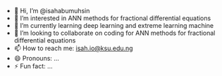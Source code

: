 - 👋 Hi, I’m @isahabumuhsin
- 👀 I’m interested in ANN methods for fractional differential equations
- 🌱 I’m currently learning deep learning and extreme learning machine
- 💞️ I’m looking to collaborate on coding for ANN methods for fractional differential equations
- 📫 How to reach me: isah.io@ksu.edu.ng 
- 😄 Pronouns: ...
- ⚡ Fun fact: ...

<!---
isahabumuhsin/isahabumuhsin is a ✨ special ✨ repository because its `README.md` (this file) appears on your GitHub profile.
You can click the Preview link to take a look at your changes.
--->
